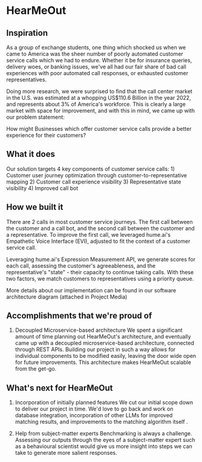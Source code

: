 # HearMeOut
## Inspiration
As a group of exchange students, one thing which shocked us when we came to America was the sheer number of poorly automated customer service calls which we had to endure. Whether it be for insurance queries, delivery woes, or banking issues, we've all had our fair share of bad call experiences with poor automated call responses, or exhausted customer representatives.

Doing more research, we were surprised to find that the call center market in the U.S. was estimated at a whopping US$110.6 Billion in the year 2022, and represents about 3% of America's workforce. This is clearly a large market with space for improvement, and with this in mind, we came up with our problem statement:

How might Businesses which offer customer service calls provide a better experience for their customers?

## What it does
Our solution targets 4 key components of customer service calls: 1) Customer user journey optimization through customer-to-representative mapping 2) Customer call experience visibility 3) Representative state visibility 4) Improved call bot

## How we built it
There are 2 calls in most customer service journeys. The first call between the customer and a call bot, and the second call between the customer and a representative. To improve the first call, we leveraged hume.ai's Empathetic Voice Interface (EVI), adjusted to fit the context of a customer service call.

Leveraging hume.ai's Expression Measurement API, we generate scores for each call, assessing the customer's agreeableness, and the representative's "state" - their capacity to continue taking calls. With these two factors, we match customers to representatives using a priority queue.

More details about our implementation can be found in our software architecture diagram (attached in Project Media)

## Accomplishments that we're proud of
1. Decoupled Microservice-based architecture We spent a significant amount of time planning out HearMeOut's architecture, and eventually came up with a decoupled microservice-based architecture, connected through REST APIs. Building our project in such a way allows for individual components to be modified easily, leaving the door wide open for future improvements. This architecture makes HearMeOut scalable from the get-go.

## What's next for HearMeOut
1. Incorporation of initially planned features We cut our initial scope down to deliver our project in time. We'd love to go back and work on database integration, incorporation of other LLMs for improved matching results, and improvements to the matching algorithm itself .

2. Help from subject-matter experts Benchmarking is always a challenge. Assessing our outputs through the eyes of a subject-matter expert such as a behavioural scientist would give us more insight into steps we can take to generate more salient responses.
